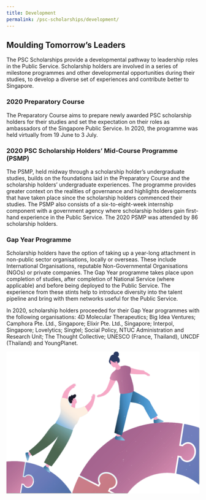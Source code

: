 ```yaml
---
title: Development
permalink: /psc-scholarships/development/
---
```

## **Moulding Tomorrow’s Leaders**

The PSC Scholarships provide a developmental pathway to leadership roles in the Public Service. Scholarship holders are involved in a series of milestone programmes and other developmental opportunities during their studies, to develop a diverse set of experiences and contribute better to Singapore. 

### **2020 Preparatory Course**

The Preparatory Course aims to prepare newly awarded PSC scholarship holders for their studies and set the expectation on their roles as ambassadors of the Singapore Public Service. In 2020, the programme was held virtually from 19 June to 3 July. 

### **2020 PSC Scholarship Holders’ Mid-Course Programme (PSMP)**

The PSMP, held midway through a scholarship holder’s undergraduate studies, builds on the foundations laid in the Preparatory Course and the scholarship holders’ undergraduate experiences. The programme provides greater context on the realities of governance and highlights developments that have taken place since the scholarship holders commenced their studies. The PSMP also consists of a six-to-eight-week internship component with a government agency where scholarship holders gain first-hand experience in the Public Service. The 2020 PSMP was attended by 86 scholarship holders.  

### **Gap Year Programme**

Scholarship holders have the option of taking up a year-long attachment in non-public sector organisations, locally or overseas. These include International Organisations, reputable Non-Governmental Organisations (NGOs) or private companies. The Gap Year programme takes place upon completion of studies, after completion of National Service (where applicable) and before being deployed to the Public Service. The experience from these stints help to introduce diversity into the talent pipeline and bring with them networks useful for the Public Service.

In 2020, scholarship holders proceeded for their Gap Year programmes with the following organisations: 4D Molecular Therapeutics; Big Idea Ventures; Camphora Pte. Ltd., Singapore; Elixir Pte. Ltd., Singapore; Interpol, Singapore; Lovelytics; Singtel; Social Policy, NTUC Administration and Research Unit; The Thought Collective; UNESCO (France, Thailand), UNCDF (Thailand) and YoungPlanet.

![alt text -illustration](/images/Development.png)
